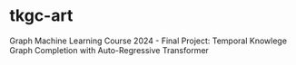 # tkgc-art
Graph Machine Learning Course 2024 - Final Project: Temporal Knowlege Graph Completion with Auto-Regressive Transformer
